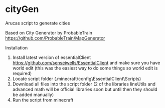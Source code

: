 # cityGen
Arucas script to generate cities

Based on City Generator by ProbableTrain https://github.com/ProbableTrain/MapGenerator

Installation

1. Install latest version of essentialClient https://github.com/senseiwells/EssentialClient and make sure you have world edit (this was the easiest way to do some things so world edit is required)
2. Locate script folder (.minecraft\config\EssentialClient\Scripts)
3. Download all files into the script folder (2 of the libraries lineUtils and advanced math will be official libraries soon but until then they should be added manually)
4. Run the script from minecraft
